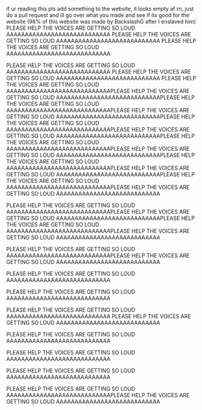if ur reading this pls add something to the website, it looks empty af rn, just do a pull request and ill go over what you made and see if its good for the website
(98% of this website was made by BackslashG after I enslaved him)
PLEASE HELP THE VOICES ARE GETTING SO LOUD AAAAAAAAAAAAAAAAAAAAAAAAAAAA
PLEASE HELP THE VOICES ARE GETTING SO LOUD AAAAAAAAAAAAAAAAAAAAAAAAAAAA
PLEASE HELP THE VOICES ARE GETTING SO LOUD AAAAAAAAAAAAAAAAAAAAAAAAAAAA

PLEASE HELP THE VOICES ARE GETTING SO LOUD AAAAAAAAAAAAAAAAAAAAAAAAAAAA
PLEASE HELP THE VOICES ARE GETTING SO LOUD AAAAAAAAAAAAAAAAAAAAAAAAAAAA
PLEASE HELP THE VOICES ARE GETTING SO LOUD AAAAAAAAAAAAAAAAAAAAAAAAAAAAPLEASE HELP THE VOICES ARE GETTING SO LOUD AAAAAAAAAAAAAAAAAAAAAAAAAAAAPLEASE HELP THE VOICES ARE GETTING SO LOUD AAAAAAAAAAAAAAAAAAAAAAAAAAAAPLEASE HELP THE VOICES ARE GETTING SO LOUD AAAAAAAAAAAAAAAAAAAAAAAAAAAAPLEASE HELP THE VOICES ARE GETTING SO LOUD AAAAAAAAAAAAAAAAAAAAAAAAAAAAPLEASE HELP THE VOICES ARE GETTING SO LOUD AAAAAAAAAAAAAAAAAAAAAAAAAAAAPLEASE HELP THE VOICES ARE GETTING SO LOUD AAAAAAAAAAAAAAAAAAAAAAAAAAAAPLEASE HELP THE VOICES ARE GETTING SO LOUD AAAAAAAAAAAAAAAAAAAAAAAAAAAAPLEASE HELP THE VOICES ARE GETTING SO LOUD AAAAAAAAAAAAAAAAAAAAAAAAAAAAPLEASE HELP THE VOICES ARE GETTING SO LOUD AAAAAAAAAAAAAAAAAAAAAAAAAAAAPLEASE HELP THE VOICES ARE GETTING SO LOUD AAAAAAAAAAAAAAAAAAAAAAAAAAAAPLEASE HELP THE VOICES ARE GETTING SO LOUD AAAAAAAAAAAAAAAAAAAAAAAAAAAA

PLEASE HELP THE VOICES ARE GETTING SO LOUD AAAAAAAAAAAAAAAAAAAAAAAAAAAAPLEASE HELP THE VOICES ARE GETTING SO LOUD AAAAAAAAAAAAAAAAAAAAAAAAAAAAPLEASE HELP THE VOICES ARE GETTING SO LOUD AAAAAAAAAAAAAAAAAAAAAAAAAAAAPLEASE HELP THE VOICES ARE GETTING SO LOUD AAAAAAAAAAAAAAAAAAAAAAAAAAAA

PLEASE HELP THE VOICES ARE GETTING SO LOUD AAAAAAAAAAAAAAAAAAAAAAAAAAAAPLEASE HELP THE VOICES ARE GETTING SO LOUD AAAAAAAAAAAAAAAAAAAAAAAAAAAA

PLEASE HELP THE VOICES ARE GETTING SO LOUD AAAAAAAAAAAAAAAAAAAAAAAAAAAA

PLEASE HELP THE VOICES ARE GETTING SO LOUD AAAAAAAAAAAAAAAAAAAAAAAAAAAA

PLEASE HELP THE VOICES ARE GETTING SO LOUD AAAAAAAAAAAAAAAAAAAAAAAAAAAA
PLEASE HELP THE VOICES ARE GETTING SO LOUD AAAAAAAAAAAAAAAAAAAAAAAAAAAA

PLEASE HELP THE VOICES ARE GETTING SO LOUD AAAAAAAAAAAAAAAAAAAAAAAAAAAA

PLEASE HELP THE VOICES ARE GETTING SO LOUD AAAAAAAAAAAAAAAAAAAAAAAAAAAA

PLEASE HELP THE VOICES ARE GETTING SO LOUD AAAAAAAAAAAAAAAAAAAAAAAAAAAA

PLEASE HELP THE VOICES ARE GETTING SO LOUD AAAAAAAAAAAAAAAAAAAAAAAAAAAAPLEASE HELP THE VOICES ARE GETTING SO LOUD AAAAAAAAAAAAAAAAAAAAAAAAAAAA
